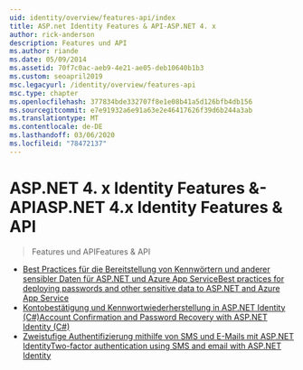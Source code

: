 ```yaml
---
uid: identity/overview/features-api/index
title: ASP.net Identity Features & API-ASP.NET 4. x
author: rick-anderson
description: Features und API
ms.author: riande
ms.date: 05/09/2014
ms.assetid: 70f7c0ac-aeb9-4e21-ae05-deb10640b1b3
ms.custom: seoapril2019
msc.legacyurl: /identity/overview/features-api
msc.type: chapter
ms.openlocfilehash: 377834bde332707f8e1e08b41a5d126bfb4db156
ms.sourcegitcommit: e7e91932a6e91a63e2e46417626f39d6b244a3ab
ms.translationtype: MT
ms.contentlocale: de-DE
ms.lasthandoff: 03/06/2020
ms.locfileid: "78472137"
---
```

# <a name="aspnet-4x-identity-features--api"></a><span data-ttu-id="aaa8f-103">ASP.NET 4. x Identity Features &-API</span><span class="sxs-lookup"><span data-stu-id="aaa8f-103">ASP.NET 4.x Identity Features & API</span></span>

> <span data-ttu-id="aaa8f-104">Features und API</span><span class="sxs-lookup"><span data-stu-id="aaa8f-104">Features & API</span></span>

- [<span data-ttu-id="aaa8f-105">Best Practices für die Bereitstellung von Kennwörtern und anderer sensibler Daten für ASP.NET und Azure App Service</span><span class="sxs-lookup"><span data-stu-id="aaa8f-105">Best practices for deploying passwords and other sensitive data to ASP.NET and Azure App Service</span></span>](best-practices-for-deploying-passwords-and-other-sensitive-data-to-aspnet-and-azure.md)
- [<span data-ttu-id="aaa8f-106">Kontobestätigung und Kennwortwiederherstellung in ASP.NET Identity (C#)</span><span class="sxs-lookup"><span data-stu-id="aaa8f-106">Account Confirmation and Password Recovery with ASP.NET Identity (C#)</span></span>](account-confirmation-and-password-recovery-with-aspnet-identity.md)
- [<span data-ttu-id="aaa8f-107">Zweistufige Authentifizierung mithilfe von SMS und E-Mails mit ASP.NET Identity</span><span class="sxs-lookup"><span data-stu-id="aaa8f-107">Two-factor authentication using SMS and email with ASP.NET Identity</span></span>](two-factor-authentication-using-sms-and-email-with-aspnet-identity.md)
